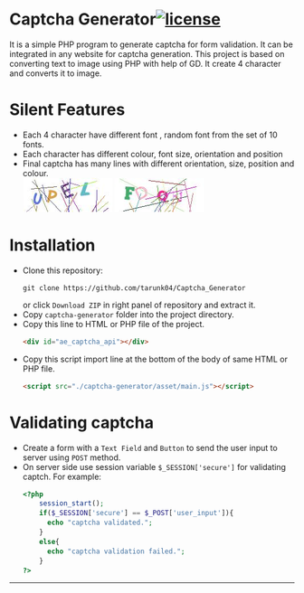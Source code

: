 Captcha Generator[![license](https://img.shields.io/github/license/mashape/apistatus.svg?maxAge=2592000)](https://github.com/tarunk04/Captcha_Generator/blob/master/LICENSE)
=================

It is a simple PHP program to generate captcha for form validation. It can be integrated in any website for captcha generation. This project is based on converting text to image using PHP with help of GD. It create 4 character and converts it to image.

Silent Features 
================
* Each 4 character have different font , random font from the set of 10 fonts. 
* Each character has different colour, font size, orientation and position 
* Final captcha has many lines with different orientation, size, position and colour.<br>
![g](/screenshot/img0.png)  ![g](/screenshot/img1.png)

Installation
================
* Clone this repository:  
	```console
	git clone https://github.com/tarunk04/Captcha_Generator
	```
	or click `Download ZIP` in right panel of repository and extract it.
* Copy `captcha-generator` folder into the project directory.
* Copy this line to HTML or PHP file of the project.
	```html
	<div id="ae_captcha_api"></div>
	```
* Copy this script import line at the bottom of the body of same HTML or PHP file.
	```html
	<script src="./captcha-generator/asset/main.js"></script>
	```
Validating captcha 
===================
* Create a form with a `Text Field` and `Button` to send the user input to server using `POST` method.
* On server side use session variable `$_SESSION['secure']` for validating captch. For example:
	```php
	<?php 
		session_start();
		if($_SESSION['secure'] == $_POST['user_input']){
		  echo "captcha validated.";
		} 
		else{
		  echo "captcha validation failed.";
		}
	?>
	```
---------------------------------------------
